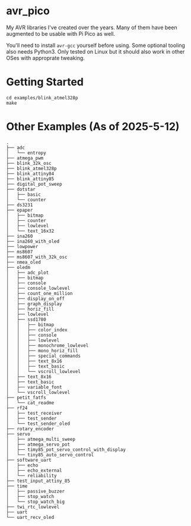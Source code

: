# avr_pico
My AVR libraries I've created over the years.  Many of them have been augmented
to be usable with Pi Pico as well.

You'll need to install `avr-gcc` yourself before using.  Some optional tooling
also needs Python3. Only tested on Linux but it should also work in other OSes
with approprate tweaking.

# Getting Started

```
cd examples/blink_atmel328p
make
```

# Other Examples (As of 2025-5-12)

```
.
├── adc
│   └── entropy
├── atmega_pwm
├── blink_32k_osc
├── blink_atmel328p
├── blink_attiny84
├── blink_attiny85
├── digital_pot_sweep
├── dotstar
│   ├── basic
│   └── counter
├── ds3231
├── epaper
│   ├── bitmap
│   ├── counter
│   ├── lowlevel
│   └── text_16x32
├── ina260
├── ina260_with_oled
├── lowpower
├── ms8607
├── ms8607_with_32k_osc
├── nmea_oled
├── oledm
│   ├── adc_plot
│   ├── bitmap
│   ├── console
│   ├── console_lowlevel
│   ├── count_one_million
│   ├── display_on_off
│   ├── graph_display
│   ├── horiz_fill
│   ├── lowlevel
│   ├── ssd1780
│   │   ├── bitmap
│   │   ├── color_index
│   │   ├── console
│   │   ├── lowlevel
│   │   ├── monochrome_lowlevel
│   │   ├── mono_horiz_fill
│   │   ├── special_commands
│   │   ├── text_8x16
│   │   ├── text_basic
│   │   └── vscroll_lowlevel
│   ├── text_8x16
│   ├── text_basic
│   ├── variable_font
│   └── vscroll_lowlevel
├── petit_fatfs
│   └── cat_readme
├── rf24
│   ├── test_receiver
│   ├── test_sender
│   └── test_sender_oled
├── rotary_encoder
├── servo
│   ├── atmega_multi_sweep
│   ├── atmega_servo_pot
│   ├── timy85_pot_servo_control_with_display
│   └── tiny85_auto_servo_control
├── software_uart
│   ├── echo
│   ├── echo_external
│   └── reliability
├── test_input_attiny_85
├── time
│   ├── passive_buzzer
│   ├── stop_watch
│   └── stop_watch_big
├── twi_rtc_lowlevel
├── uart
└── uart_recv_oled
```
